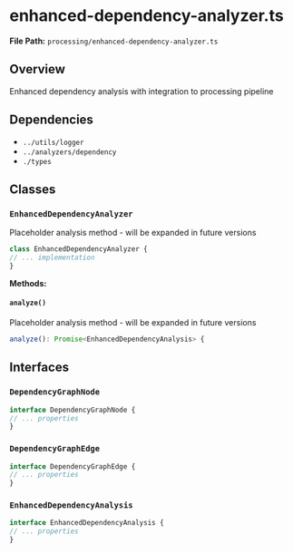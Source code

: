 # enhanced-dependency-analyzer.ts

**File Path:** `processing/enhanced-dependency-analyzer.ts`

## Overview

Enhanced dependency analysis with integration to processing pipeline

## Dependencies

- `../utils/logger`
- `../analyzers/dependency`
- `./types`

## Classes

### `EnhancedDependencyAnalyzer`

Placeholder analysis method - will be expanded in future versions

```typescript
class EnhancedDependencyAnalyzer {
// ... implementation
}
```

**Methods:**

#### `analyze()`

Placeholder analysis method - will be expanded in future versions

```typescript
analyze(): Promise<EnhancedDependencyAnalysis> {
```

## Interfaces

### `DependencyGraphNode`

```typescript
interface DependencyGraphNode {
// ... properties
}
```

### `DependencyGraphEdge`

```typescript
interface DependencyGraphEdge {
// ... properties
}
```

### `EnhancedDependencyAnalysis`

```typescript
interface EnhancedDependencyAnalysis {
// ... properties
}
```

